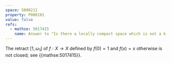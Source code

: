 ```yaml
---
space: S000211
property: P000101
value: false
refs:
  - mathse: 5017415
    name: Answer to "Is there a locally compact space which is not a k-space"
---
```


The retract $[1,\omega_1]$ of $f:X\to X$ defined by $f(0)=1$ and $f(x)=x$ otherwise
is not closed; see {{mathse:5017415}}.
